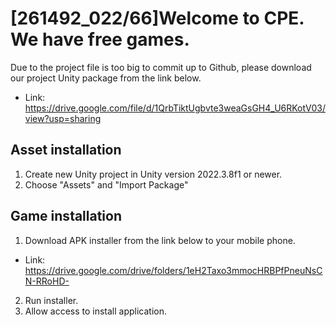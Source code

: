 # [261492_022/66]Welcome to CPE. We have free games.
Due to the project file is too big to commit up to Github, please download our project Unity package from the link below.
- Link: https://drive.google.com/file/d/1QrbTiktUgbvte3weaGsGH4_U6RKotV03/view?usp=sharing
## Asset installation
1. Create new Unity project in Unity version 2022.3.8f1 or newer.
2. Choose "Assets" and "Import Package"
## Game installation
1. Download APK installer from the link below to your mobile phone.
- Link: https://drive.google.com/drive/folders/1eH2Taxo3mmocHRBPfPneuNsCN-RRoHD-
2. Run installer.
3. Allow access to install application.
